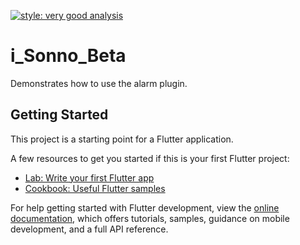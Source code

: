 [![style: very good analysis](https://img.shields.io/badge/style-very_good_analysis-B22C89.svg)](https://pub.dev/packages/very_good_analysis)

# i_Sonno_Beta

Demonstrates how to use the alarm plugin.

## Getting Started

This project is a starting point for a Flutter application.

A few resources to get you started if this is your first Flutter project:

- [Lab: Write your first Flutter app](https://docs.flutter.dev/get-started/codelab)
- [Cookbook: Useful Flutter samples](https://docs.flutter.dev/cookbook)

For help getting started with Flutter development, view the
[online documentation](https://docs.flutter.dev/), which offers tutorials,
samples, guidance on mobile development, and a full API reference.
